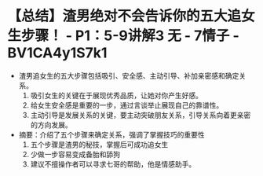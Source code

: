 # 【总结】渣男绝对不会告诉你的五大追女生步骤！ - P1：5-9讲解3 无 - 7情子 - BV1CA4y1S7k1

-   渣男追女生的五大步骤包括吸引、安全感、主动引导、补加亲密感和确定关系。
    1.  吸引女生的关键在于展现优秀品质，让她对你产生好感。
    2.  给女生安全感是重要的一步，通过言谈举止展现自己的靠谱性。
    3.  主动引导是发展关系的关键，要主动突破朋友关系，引导关系向着更亲密的方向发展。
-   摘要：介绍了五个步骤来确定关系，强调了掌握技巧的重要性
    1.  五个步骤是渣男的秘技，掌握后可成功追女生
    2.  少做一步容易变成备胎和舔狗
    3.  建议不擅操作者可以寻求七哥的帮助，他是情感助手。